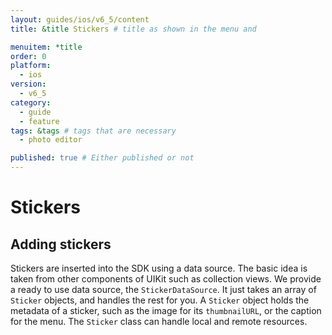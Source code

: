 ```yaml
---
layout: guides/ios/v6_5/content
title: &title Stickers # title as shown in the menu and 

menuitem: *title
order: 0
platform:
  - ios
version:
  - v6_5
category: 
  - guide
  - feature
tags: &tags # tags that are necessary
  - photo editor 

published: true # Either published or not 
---
```


# Stickers

## Adding stickers

Stickers are inserted into the SDK using a data source. The basic idea is taken from other components of
UIKit such as collection views. We provide a ready to use data source, the `StickerDataSource`. It just
takes an array of `Sticker` objects, and handles the rest for you. A `Sticker` object holds the metadata of a sticker, such as the image
for its `thumbnailURL`, or the caption for the menu. The `Sticker` class can handle local and remote resources.
